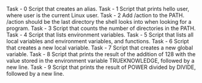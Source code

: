 Task - 0 Script that creates an alias.
Task - 1 Script that prints hello user, where user is the current Linux user.
Task - 2 Add /action to the PATH. /action should be the last directory the shell looks into when looking for a program.
Task - 3 Script that counts the number of directories in the PATH.
Task - 4 Script that lists environment variables.
Task - 5 Script that lists all local variables and environment variables, and functions.
Task - 6 Script that creates a new local variable.
Task - 7 Script that creates a new global variable.
Task - 8 Script that prints the result of the addition of 128 with the value stored in the environment variable TRUEKNOWLEDGE, followed by a new line.
Task - 9 Script that prints the result of POWER divided by DIVIDE, followed by a new line.

